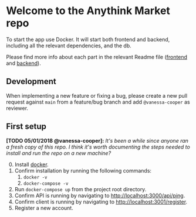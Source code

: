 # Welcome to the Anythink Market repo

To start the app use Docker. It will start both frontend and backend, including all the relevant dependencies, and the db.

Please find more info about each part in the relevant Readme file ([frontend](frontend/readme.md) and [backend](backend/README.md)).

## Development

When implementing a new feature or fixing a bug, please create a new pull request against `main` from a feature/bug branch and add `@vanessa-cooper` as reviewer.

## First setup

**[TODO 05/01/2018 @vanessa-cooper]:** _It's been a while since anyone ran a fresh copy of this repo. I think it's worth documenting the steps needed to install and run the repo on a new machine?_

0. Install [docker](https://docs.docker.com/get-docker/).
1. Confirm installation by running the following commands:
   1. `docker -v`
   2. `docker-compose -v`
2. Run `docker-compose up` from the project root directory.
3. Confirm API is running by navigating to [http://localhost:3000/api/ping](http://localhost:3000/api/ping).
4. Confirm client is running by navigating to [http://localhost:3001/register](http://localhost:3001/register).
5. Register a new account.